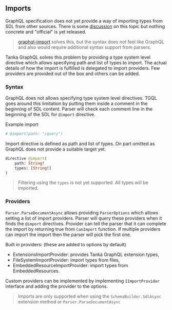 ## Imports

GraphQL specification does not yet provide a way of importing types
from SDL from other sources. There is some [discussion][] on
this topic but nothing concrete and "official" is yet released. 

> [graphql-import][] solves this, but the syntax does not feel like
> GraphQL and also would require additional syntax support from 
> parsers.

Tanka GraphQL solves this problem by providing a type system
level directive which allows specifying path and list of types 
to import. The actual details of how the import is fulfilled is
delegated to import providers. Few providers are provided out of the box
and others can be added.


### Syntax

GraphQL does not allows specifying type system level directives.
TGQL goes around this limitation by putting them inside a comment
in the beginning of SDL content. Parser will check each comment line
in the beginning of the SDL for `@import` directive.

Example import

```graphql
# @import(path: "/query")
```

Import directive is defined as path and list of types. On part omitted
as GraphQL does not provide a suitable target yet.

```graphql
directive @import(
    path: String!
    types: [String!]
)
```

> Filtering using the `types` is not yet supported. All types will be
> imported.


### Providers

`Parser.ParseDocumentAsync` allows providing `ParserOptions` which allows 
setting a list of import providers. Parser will query these providers when
it finds the `@import` directives. Provider can tell the parser that it can
complete the import by returning true from `CanImport` function. If multiple
providers can import the import then the parser will pick the first one.

Built in providers: (these are added to options by default)
* ExtensionsImportProvider: provides Tanka GraphQL extension types,
* FileSystemImportProvider: import types from files,
* EmbeddedResourceImportProvider: import types from EmbeddedResources.

Custom providers can be implemented by implementing `IImportProvider` interface
and adding the provider to the options.

> Imports are only supported when using the `SchemaBuilder.SdlAsync` extension 
> method or `Parser.ParseDocumentAsync` 


[discussion]: https://github.com/graphql/graphql-wg/blob/master/notes/2018-02-01.md#present-graphql-import
[graphql-import]: https://github.com/ardatan/graphql-import